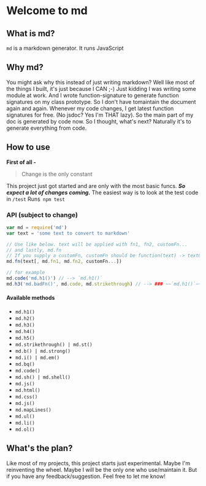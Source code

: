 # Welcome to md

## What is md?

`md` is a markdown generator.
It runs JavaScript

## Why md?

You might ask why this instead of just writing markdown?
Well like most of the things I built, it's just because I CAN ;-)
Just kidding
I was writing some module at work. And I wrote function-signature to generate function signatures on my class prototype. So I don't have tomaintain the document again and again. Whenever my code changes, I get latest function signatures for free. (No jsdoc? Yes I'm THAT lazy).
So the main part of my doc is generated by code now. So I thought, what's next? Naturally it's to generate everything from code.

## How to use

**First of all -**

> Change is the only constant

This project just got started and are only with the most basic funcs.
***So expect a lot of changes coming.***
The easiest way is to look at the test code in `/test`
Run`$ npm test`

### API (subject to change)

```js
var md = require('md')
var text = 'some text to convert to markdown'

// Use like below. text will be applied with fn1, fn2, customFn...
// and lastly, md.fn
// If you supply a customFn, customFn should be function(text) -> textOutput
md.fn(text[, md.fn1, md.fn2, customFn...])

// for example
md.code('md.h1()') // --> `md.h1()`
md.h3('md.badFn()', md.code, md.strikethrough) // --> ### ~~`md.h1()`~~
```

#### Available methods

- `md.h1()`
- `md.h2()`
- `md.h3()`
- `md.h4()`
- `md.h5()`
- `md.strikethrough() | md.st()`
- `md.b() | md.strong()`
- `md.i() | md.em()`
- `md.bq()`
- `md.code()`
- `md.sh() | md.shell()`
- `md.js()`
- `md.html()`
- `md.css()`
- `md.js()`
- `md.mapLines()`
- `md.ul()`
- `md.li()`
- `md.ol()`

## What's the plan?

Like most of my projects, this project starts just experimental.
Maybe I'm reinventing the wheel.
Maybe I will be the only one who use/maintain it.
But if you have any feedback/suggestion. Feel free to let me know!

